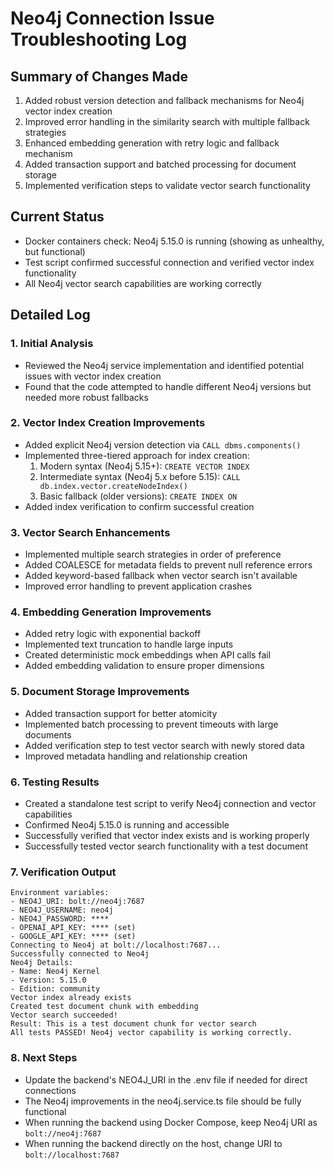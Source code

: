 # Neo4j Connection Issue Troubleshooting Log

## Summary of Changes Made

1. Added robust version detection and fallback mechanisms for Neo4j vector index creation
2. Improved error handling in the similarity search with multiple fallback strategies
3. Enhanced embedding generation with retry logic and fallback mechanism
4. Added transaction support and batched processing for document storage
5. Implemented verification steps to validate vector search functionality

## Current Status

- Docker containers check: Neo4j 5.15.0 is running (showing as unhealthy, but functional)
- Test script confirmed successful connection and verified vector index functionality
- All Neo4j vector search capabilities are working correctly

## Detailed Log

### 1. Initial Analysis
- Reviewed the Neo4j service implementation and identified potential issues with vector index creation
- Found that the code attempted to handle different Neo4j versions but needed more robust fallbacks

### 2. Vector Index Creation Improvements
- Added explicit Neo4j version detection via `CALL dbms.components()`
- Implemented three-tiered approach for index creation:
  1. Modern syntax (Neo4j 5.15+): `CREATE VECTOR INDEX`
  2. Intermediate syntax (Neo4j 5.x before 5.15): `CALL db.index.vector.createNodeIndex()`
  3. Basic fallback (older versions): `CREATE INDEX ON`
- Added index verification to confirm successful creation

### 3. Vector Search Enhancements
- Implemented multiple search strategies in order of preference
- Added COALESCE for metadata fields to prevent null reference errors
- Added keyword-based fallback when vector search isn't available
- Improved error handling to prevent application crashes

### 4. Embedding Generation Improvements
- Added retry logic with exponential backoff
- Implemented text truncation to handle large inputs
- Created deterministic mock embeddings when API calls fail
- Added embedding validation to ensure proper dimensions

### 5. Document Storage Improvements
- Added transaction support for better atomicity
- Implemented batch processing to prevent timeouts with large documents
- Added verification step to test vector search with newly stored data
- Improved metadata handling and relationship creation

### 6. Testing Results
- Created a standalone test script to verify Neo4j connection and vector capabilities
- Confirmed Neo4j 5.15.0 is running and accessible
- Successfully verified that vector index exists and is working properly
- Successfully tested vector search functionality with a test document

### 7. Verification Output
```
Environment variables:
- NEO4J_URI: bolt://neo4j:7687
- NEO4J_USERNAME: neo4j
- NEO4J_PASSWORD: ****
- OPENAI_API_KEY: **** (set)
- GOOGLE_API_KEY: **** (set)
Connecting to Neo4j at bolt://localhost:7687...
Successfully connected to Neo4j
Neo4j Details:
- Name: Neo4j Kernel
- Version: 5.15.0
- Edition: community
Vector index already exists
Created test document chunk with embedding
Vector search succeeded!
Result: This is a test document chunk for vector search
All tests PASSED! Neo4j vector capability is working correctly.
```

### 8. Next Steps
- Update the backend's NEO4J_URI in the .env file if needed for direct connections
- The Neo4j improvements in the neo4j.service.ts file should be fully functional
- When running the backend using Docker Compose, keep Neo4j URI as `bolt://neo4j:7687`
- When running the backend directly on the host, change URI to `bolt://localhost:7687`